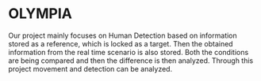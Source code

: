 # OLYMPIA
Our project mainly focuses on Human Detection based on information stored as a reference, which is locked as a target. Then the obtained information from the real time scenario is also stored. Both the conditions are being compared and then the difference is then analyzed. Through this project movement and detection can be analyzed.  

